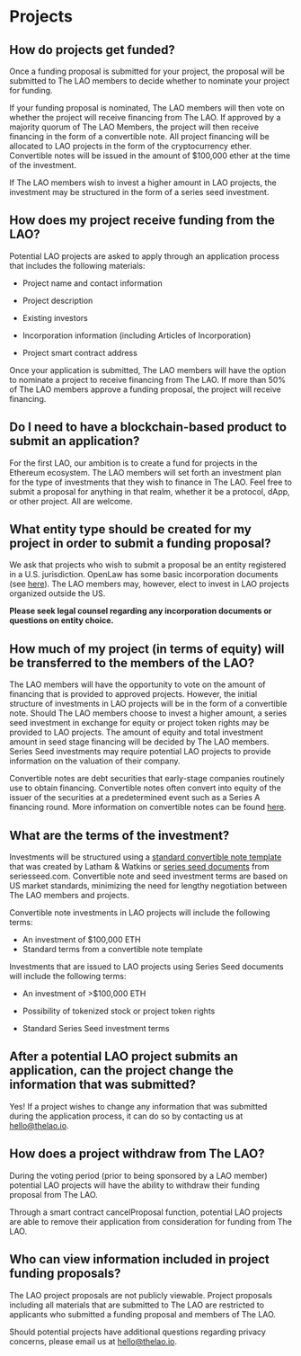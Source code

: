 # Projects

## How do projects get funded?

Once a funding proposal is submitted for your project, the proposal will be submitted to The LAO members to decide whether to nominate your project for funding.

If your funding proposal is nominated, The LAO members will then vote on whether the project will receive financing from The LAO. If approved by a majority quorum of The LAO Members, the project will then receive financing in the form of a convertible note. All project financing will be allocated to LAO projects in the form of the cryptocurrency ether. Convertible notes will be issued in the amount of \$100,000 ether at the time of the investment.

If The LAO members wish to invest a higher amount in LAO projects, the investment may be structured in the form of a series seed investment.

## How does my project receive funding from the LAO?

Potential LAO projects are asked to apply through an application process that includes the following materials:

- Project name and contact information

- Project description

- Existing investors

- Incorporation information (including Articles of Incorporation)

- Project smart contract address

Once your application is submitted, The LAO members will have the option to nominate a project to receive financing from The LAO. If more than 50% of The LAO members approve a funding proposal, the project will receive financing.

## Do I need to have a blockchain-based product to submit an application?

For the first LAO, our ambition is to create a fund for projects in the Ethereum ecosystem. The LAO members will set forth an investment plan for the type of investments that they wish to finance in The LAO. Feel free to submit a proposal for anything in that realm, whether it be a protocol, dApp, or other project. All are welcome.

## What entity type should be created for my project in order to submit a funding proposal?

We ask that projects who wish to submit a proposal be an entity registered in a U.S. jurisdiction. OpenLaw has some basic incorporation documents (see [here](https://lib.openlaw.io/web/default/template/Template%20Marketplace%20-%20Certificate%20of%20Incorporation)). The LAO members may, however, elect to invest in LAO projects organized outside the US.

**Please seek legal counsel regarding any incorporation documents or questions on entity choice.**

## How much of my project (in terms of equity) will be transferred to the members of the LAO?

The LAO members will have the opportunity to vote on the amount of financing that is provided to approved projects. However, the initial structure of investments in LAO projects will be in the form of a convertible note. Should The LAO members choose to invest a higher amount, a series seed investment in exchange for equity or project token rights may be provided to LAO projects. The amount of equity and total investment amount in seed stage financing will be decided by The LAO members. Series Seed investments may require potential LAO projects to provide information on the valuation of their company.

Convertible notes are debt securities that early-stage companies routinely use to obtain financing. Convertible notes often convert into equity of the issuer of the securities at a predetermined event such as a Series A financing round. More information on convertible notes can be found [here](https://consensys.net/convertible-note/).

## What are the terms of the investment?

Investments will be structured using a [standard convertible note template](https://legal-toolkit.openlaw.io/flow/Automated%20Convertible%20Note?accessToken=aa5d4370-0a9c-4ad9-8b63-e1a0ba6f808f) that was created by Latham & Watkins or [series seed documents](https://www.seriesseed.com) from seriesseed.com. Convertible note and seed investment terms are based on US market standards, minimizing the need for lengthy negotiation between The LAO members and projects.

Convertible note investments in LAO projects will include the following terms:

- An investment of \$100,000 ETH
- Standard terms from a convertible note template

Investments that are issued to LAO projects using Series Seed documents will include the following terms:

- An investment of >\$100,000 ETH

- Possibility of tokenized stock or project token rights

- Standard Series Seed investment terms

## After a potential LAO project submits an application, can the project change the information that was submitted?

Yes! If a project wishes to change any information that was submitted during the application process, it can do so by contacting us at hello@thelao.io.

## How does a project withdraw from The LAO?

During the voting period (prior to being sponsored by a LAO member) potential LAO projects will have the ability to withdraw their funding proposal from The LAO.

Through a smart contract cancelProposal function, potential LAO projects are able to remove their application from consideration for funding from The LAO.

## Who can view information included in project funding proposals?

The LAO project proposals are not publicly viewable. Project proposals including all materials that are submitted to The LAO are restricted to applicants who submitted a funding proposal and members of The LAO.

Should potential projects have additional questions regarding privacy concerns, please email us at hello@thelao.io.
